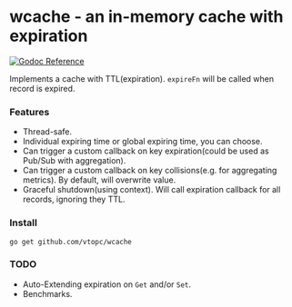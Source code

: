 # wcache - an in-memory cache with expiration

[![Godoc Reference][godoc-img]][godoc]

Implements a cache with TTL(expiration).
`expireFn` will be called when record is expired.

### Features
* Thread-safe.
* Individual expiring time or global expiring time, you can choose.
* Can trigger a custom callback on key expiration(could be used as Pub/Sub with aggregation).
* Can trigger a custom callback on key collisions(e.g. for aggregating metrics). 
By default, will overwrite value.
* Graceful shutdown(using context). Will call expiration callback for all records,
ignoring they TTL.

### Install
`go get github.com/vtopc/wcache`

### TODO
* Auto-Extending expiration on `Get` and/or `Set`.
* Benchmarks.

[godoc]: https://godoc.org/github.com/vtopc/wcache
[godoc-img]: https://godoc.org/github.com/vtopc/wcache?status.svg
